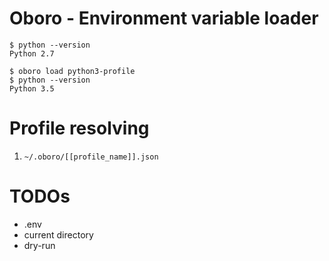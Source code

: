# Oboro - Environment variable loader


```
$ python --version
Python 2.7

$ oboro load python3-profile
$ python --version
Python 3.5
```


# Profile resolving

1. `~/.oboro/[[profile_name]].json`


# TODOs

* .env
* current directory
* dry-run
